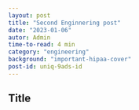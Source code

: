 ```yaml
---
layout: post
title: "Second Enginnering post"
date: "2023-01-06"
autor: Admin
time-to-read: 4 min
category: "engineering"
background: "important-hipaa-cover"
post-id: uniq-9ads-id
---
```


## Title